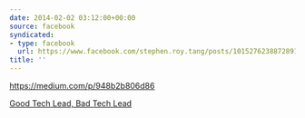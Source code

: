 ```yaml
---
date: 2014-02-02 03:12:00+00:00
source: facebook
syndicated:
- type: facebook
  url: https://www.facebook.com/stephen.roy.tang/posts/10152762388728912
title: ''
---
```


https://medium.com/p/948b2b806d86

[Good Tech Lead, Bad Tech Lead](https://medium.com/p/948b2b806d86)